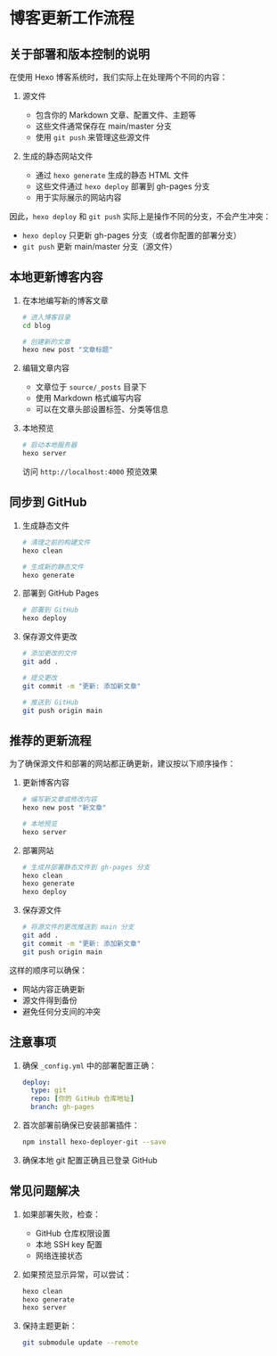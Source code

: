 # 博客更新工作流程

## 关于部署和版本控制的说明

在使用 Hexo 博客系统时，我们实际上在处理两个不同的内容：

1. 源文件
   - 包含你的 Markdown 文章、配置文件、主题等
   - 这些文件通常保存在 main/master 分支
   - 使用 `git push` 来管理这些源文件

2. 生成的静态网站文件
   - 通过 `hexo generate` 生成的静态 HTML 文件
   - 这些文件通过 `hexo deploy` 部署到 gh-pages 分支
   - 用于实际展示的网站内容

因此，`hexo deploy` 和 `git push` 实际上是操作不同的分支，不会产生冲突：
- `hexo deploy` 只更新 gh-pages 分支（或者你配置的部署分支）
- `git push` 更新 main/master 分支（源文件）

## 本地更新博客内容

1. 在本地编写新的博客文章
   ```bash
   # 进入博客目录
   cd blog
   
   # 创建新的文章
   hexo new post "文章标题"
   ```

2. 编辑文章内容
   - 文章位于 `source/_posts` 目录下
   - 使用 Markdown 格式编写内容
   - 可以在文章头部设置标签、分类等信息

3. 本地预览
   ```bash
   # 启动本地服务器
   hexo server
   ```
   访问 `http://localhost:4000` 预览效果

## 同步到 GitHub

1. 生成静态文件
   ```bash
   # 清理之前的构建文件
   hexo clean
   
   # 生成新的静态文件
   hexo generate
   ```

2. 部署到 GitHub Pages
   ```bash
   # 部署到 GitHub
   hexo deploy
   ```

3. 保存源文件更改
   ```bash
   # 添加更改的文件
   git add .
   
   # 提交更改
   git commit -m "更新: 添加新文章"
   
   # 推送到 GitHub
   git push origin main
   ```

## 推荐的更新流程

为了确保源文件和部署的网站都正确更新，建议按以下顺序操作：

1. 更新博客内容
   ```bash
   # 编写新文章或修改内容
   hexo new post "新文章"
   
   # 本地预览
   hexo server
   ```

2. 部署网站
   ```bash
   # 生成并部署静态文件到 gh-pages 分支
   hexo clean
   hexo generate
   hexo deploy
   ```

3. 保存源文件
   ```bash
   # 将源文件的更改推送到 main 分支
   git add .
   git commit -m "更新: 添加新文章"
   git push origin main
   ```

这样的顺序可以确保：
- 网站内容正确更新
- 源文件得到备份
- 避免任何分支间的冲突

## 注意事项

1. 确保 `_config.yml` 中的部署配置正确：
   ```yaml
   deploy:
     type: git
     repo: [你的 GitHub 仓库地址]
     branch: gh-pages
   ```

2. 首次部署前确保已安装部署插件：
   ```bash
   npm install hexo-deployer-git --save
   ```

3. 确保本地 git 配置正确且已登录 GitHub

## 常见问题解决

1. 如果部署失败，检查：
   - GitHub 仓库权限设置
   - 本地 SSH key 配置
   - 网络连接状态

2. 如果预览显示异常，可以尝试：
   ```bash
   hexo clean
   hexo generate
   hexo server
   ```

3. 保持主题更新：
   ```bash
   git submodule update --remote
   ``` 
